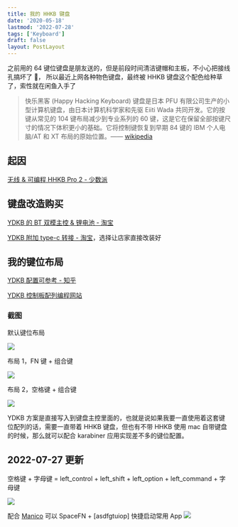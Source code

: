 ```yaml
---
title: 我的 HHKB 键盘
date: '2020-05-18'
lastmod: '2022-07-28'
tags: ['Keyboard']
draft: false
layout: PostLayout
---
```


之前用的 64 键位键盘是朋友送的，但是前段时间清洁键帽和主板，不小心把接线孔搞坏了 🤣， 所以最近上网各种物色键盘，最终被 HHKB 键盘这个配色给种草了，索性就在闲鱼入手了

> 快乐黑客 (Happy Hacking Keyboard) 键盘是日本 PFU 有限公司生产的小型计算机键盘，由日本计算机科学家和先驱 Eiiti Wada 共同开发。它的按键从常见的 104 键布局减少到专业系列的 60 键，这是它在保留全部按键尺寸的情况下体积更小的基础。它将控制键恢复到早期 84 键的 IBM 个人电脑/AT 和 XT 布局的原始位置。—— [wikipedia](https://en.wikipedia.org/wiki/Happy_Hacking_Keyboard)

## 起因

[无线 & 可编程 HHKB Pro 2 - 少数派](https://sspai.com/post/45539)

## 键盘改造购买

[YDKB 的 BT 双模主控 & 锂电池 - 淘宝](https://item.taobao.com/item.htm?id=590221409485)

[YDKB 附加 type-c 转接 - 淘宝](https://item.taobao.com/item.htm?spm=2013.1.0.0.158914a0fsSrS6&id=600934489355)，选择让店家直接改装好

## 我的键位布局

[YDKB 配置可参考 - 知乎](https://zhuanlan.zhihu.com/p/65519220)

[YDKB 控制板配列编程网站](https://ydkb.io/)

### 截图

默认键位布局

![](https://static.junanch.com/9LIE84-20220728.jpg)

布局 1，FN 键 + 组合键

![](https://static.junanch.com/r8GvI8-20220728.jpg)

布局 2，空格键 + 组合键

![](https://static.junanch.com/AM5mhn-20220728.jpg)

YDKB 方案是直接写入到键盘主控里面的，也就是说如果我要一直使用着这套键位配列的话，需要一直带着 HHKB 键盘，但也有不带 HHKB 使用 mac 自带键盘的时候，那么就可以配合 karabiner 应用实现差不多的键位配置。

## 2022-07-27 更新

空格键 + 字母键 = left_control + left_shift + left_option + left_command + 字母键

![](https://static.junanch.com/kj4Nh7-20220727.png)

配合 [Manico](https://manico.im/) 可以 SpaceFN + [asdfgtuiop] 快捷启动常用 App
![](https://static.junanch.com/0yAaCo-20220726.png)

